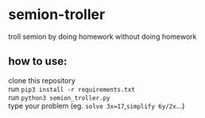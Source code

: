 # semion-troller
troll semion by doing homework without doing homework <br>
## how to use: 
  clone this repository <br>
  run ```pip3 install -r requirements.txt``` <br>
  run ```python3 semion_troller.py``` <br>
  type your problem (eg. ```solve 3x=17```,```simplify 6y/2x```...) <br>
